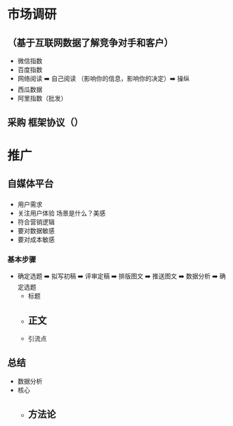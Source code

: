 # 市场调研
## （基于互联网数据了解竞争对手和客户）
  - 微信指数
  - 百度指数
  - 网络阅读 ➡️ 自己阅读 （影响你的信息，影响你的决定）➡️ 操纵
  - 西瓜数据
  - 阿里指数（批发）
  
##  采购 框架协议（）    
# 推广
##  自媒体平台
###
  - 用户需求
  - 关注用户体验 场景是什么？美感
  - 符合营销逻辑 
  - 要对数据敏感
  - 要对成本敏感
### 基本步骤
  - 确定选题 ➡️ 拟写初稿 ➡️ 评审定稿 ➡️ 排版图文 ➡️ 推送图文 ➡️ 数据分析 ➡️ 确定选题
    - 标题
    - 正文
      - 
    - 引流点
  
##  总结  
  - 数据分析
  - 核心
    - 方法论
      - 
